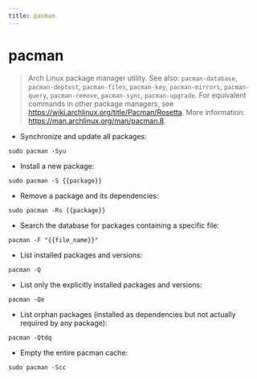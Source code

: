 ```yaml
---
title: pacman
---
```

# pacman

> Arch Linux package manager utility.
> See also: `pacman-database`, `pacman-deptest`, `pacman-files`, `pacman-key`, `pacman-mirrors`, `pacman-query`, `pacman-remove`, `pacman-sync`, `pacman-upgrade`.
> For equivalent commands in other package managers, see <https://wiki.archlinux.org/title/Pacman/Rosetta>.
> More information: <https://man.archlinux.org/man/pacman.8>.

- Synchronize and update all packages:

`sudo pacman -Syu`

- Install a new package:

`sudo pacman -S {{package}}`

- Remove a package and its dependencies:

`sudo pacman -Rs {{package}}`

- Search the database for packages containing a specific file:

`pacman -F "{{file_name}}"`

- List installed packages and versions:

`pacman -Q`

- List only the explicitly installed packages and versions:

`pacman -Qe`

- List orphan packages (installed as dependencies but not actually required by any package):

`pacman -Qtdq`

- Empty the entire pacman cache:

`sudo pacman -Scc`
